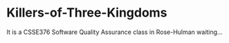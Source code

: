 # Killers-of-Three-Kingdoms
It is a CSSE376 Software Quality Assurance class in Rose-Hulman
waiting...
